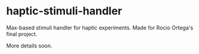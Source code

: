 # haptic-stimuli-handler
Max-based stimuli handler for haptic experiments. Made for Rocio Ortega's final project.

More details soon.
